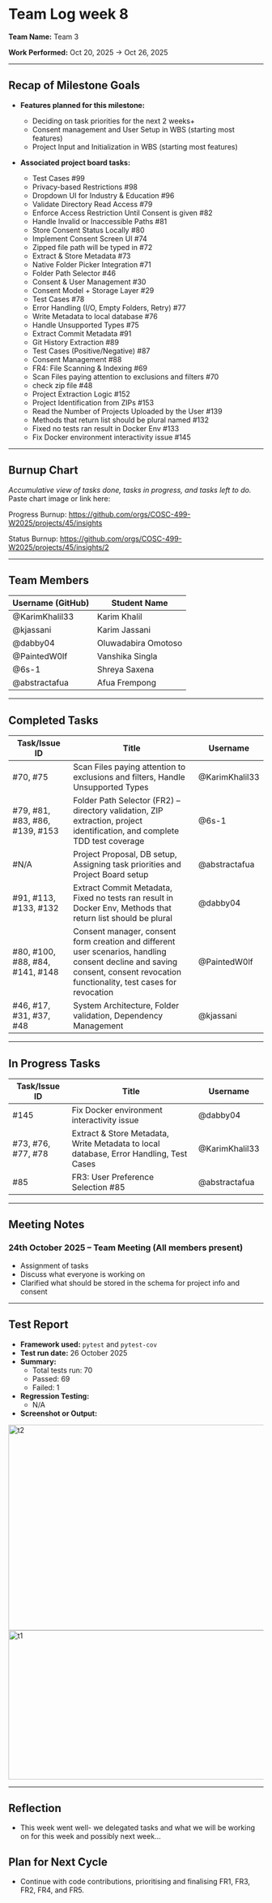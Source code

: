 # Team Log week 8

**Team Name:** Team 3

**Work Performed:** Oct 20, 2025 → Oct 26, 2025

---

## Recap of Milestone Goals

- **Features planned for this milestone:**
    * Deciding on task priorities for the next 2 weeks+
    * Consent management and User Setup in WBS (starting most features)
    * Project Input and Initialization in WBS (starting most features)
    
  
- **Associated project board tasks:**
    * Test Cases #99
    * Privacy-based Restrictions #98
    * Dropdown UI for Industry & Education #96
    * Validate Directory Read Access #79
    * Enforce Access Restriction Until Consent is given #82
    * Handle Invalid or Inaccessible Paths #81
    * Store Consent Status Locally #80
    * Implement Consent Screen UI #74
    * Zipped file path will be typed in #72
    * Extract & Store Metadata #73
    * Native Folder Picker Integration #71
    * Folder Path Selector #46
    * Consent & User Management #30
    * Consent Model + Storage Layer #29
    * Test Cases #78
    * Error Handling (I/O, Empty Folders, Retry) #77
    * Write Metadata to local database #76
    * Handle Unsupported Types #75
    * Extract Commit Metadata #91
    * Git History Extraction #89
    * Test Cases (Positive/Negative) #87
    * Consent Management #88
    * FR4: File Scanning & Indexing #69
    * Scan Files paying attention to exclusions and filters #70
    * check zip file #48
    * Project Extraction Logic #152
    * Project Identification from ZIPs #153
    * Read the Number of Projects Uploaded by the User #139
    * Methods that return list should be plural named #132
    * Fixed no tests ran result in Docker Env #133
    * Fix Docker environment interactivity issue #145


---

## Burnup Chart

_Accumulative view of tasks done, tasks in progress, and tasks left to do._  
Paste chart image or link here:

Progress Burnup: https://github.com/orgs/COSC-499-W2025/projects/45/insights

Status Burnup: https://github.com/orgs/COSC-499-W2025/projects/45/insights/2

---

## Team Members

| Username (GitHub) | Student Name   |
|-------------------|----------------|
| @KarimKhalil33    | Karim Khalil   |
| @kjassani         | Karim Jassani  |
| @dabby04          | Oluwadabira Omotoso|
| @PaintedW0lf      | Vanshika Singla|
| @6s-1             | Shreya Saxena  |
| @abstractafua     | Afua Frempong  |

---

## Completed Tasks

| Task/Issue ID | Title                  | Username        |
|---------------|------------------------|-----------------|
| #70, #75 | Scan Files paying attention to exclusions and filters, Handle Unsupported Types | @KarimKhalil33 |
| #79, #81, #83, #86, #139, #153 | Folder Path Selector (FR2) – directory validation, ZIP extraction, project identification, and complete TDD test coverage | @6s-1 |
| #N/A          | Project Proposal, DB setup, Assigning task priorities and Project Board setup   | @abstractafua     |
| #91, #113, #133, #132       | Extract Commit Metadata, Fixed no tests ran result in Docker Env, Methods that return list should be plural     | @dabby04     |
| #80, #100, #88, #84, #141, #148     | Consent manager, consent form creation and different user scenarios, handling consent decline and saving consent, consent revocation functionality, test cases for revocation  | @PaintedW0lf     |
| #46, #17, #31, #37, #48        | System Architecture, Folder validation, Dependency Management    | @kjassani    |

---

## In Progress Tasks

| Task/Issue ID | Title            | Username |
|---------------|------------------|----------|
| #145          |  Fix Docker environment interactivity issue  | @dabby04      |
| #73, #76, #77, #78 | Extract & Store Metadata, Write Metadata to local database, Error Handling, Test Cases | @KarimKhalil33 |
| #85         | FR3: User Preference Selection #85  | @abstractafua     |

---

## Meeting Notes

### 24th October 2025 – Team Meeting (All members present)
- Assignment of tasks 
- Discuss what everyone is working on
- Clarified what should be stored in the schema for project info and consent

---

## Test Report

- **Framework used:** `pytest` and `pytest-cov`  
- **Test run date:** 26 October 2025 
- **Summary:**  
  - Total tests run:  70
  - Passed:   69
  - Failed:   1
- **Regression Testing:**  
  - N/A  
- **Screenshot or Output:**  
  
<img width="649" height="405" alt="t2" src="https://github.com/user-attachments/assets/99c8ef04-a8b7-4c41-ad7e-10c098776c27" />

<img width="948" height="294" alt="t1" src="https://github.com/user-attachments/assets/69f57ab6-c553-4813-84d8-fd01ce0039d6" />


---

## Reflection

* This week went well- we delegated tasks and what we will be working on for this week and possibly next week...

## Plan for Next Cycle
* Continue with code contributions, prioritising and finalising FR1, FR3, FR2, FR4, and FR5.
